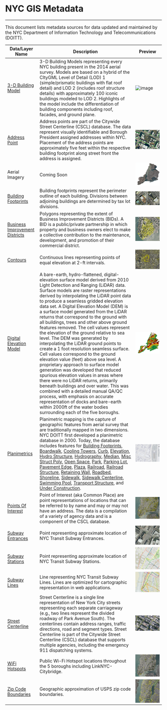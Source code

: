 # NYC GIS Metadata
-------------

This document lists metadata sources for data updated and maintained by the NYC Department of Information Technology and Telecommunications (DOITT).

| Data/Layer Name | Description | Preview |
| ---|---|---|
[3-D Building Model](https://github.com/CityOfNewYork/nyc-geo-metadata/blob/master/Metadata/Metadata_3DBuildingModel.md) | 3-D Building Models representing every NYC building present in the 2014 aerial survey. Models are based on a hybrid of the CItyGML Level of Detail (LOD) 1 (simple/prismatic buildings with flat roof detail) and LOD 2 (includes roof structure details) with approximately 100 iconic buildings modeled to LOD 2.  Highlights of the model include the differentiation of building components including roof, facades, and ground plane.  | ![image](http://www1.nyc.gov/assets/doitt/images/content/pages/3d-buildings.png)
[Address Point](https://github.com/CityOfNewYork/nyc-geo-metadata/blob/master/Metadata/Metadata_AddressPoint.md) | Address points are part of the Citywide Street Centerline (CSCL) database. The data represent visually identifiable and Borough President assigned addresses within NYC.  Placement of the address points are approximately five feet within the respective building footprint along  street front the address is assigned.  | ![image](https://github.com/CityOfNewYork/nyc-geo-metadata/blob/master/Images/AddressPoint.PNG)
Aerial Imagery | Coming Soon| ![image](https://github.com/CityOfNewYork/nyc-geo-metadata/blob/master/Images/AerialImagery.PNG)
[Building Footprints](https://github.com/CityOfNewYork/nyc-geo-metadata/blob/master/Metadata/Metadata_BuildingFootprints.md) | Building footprints represent the perimeter outline of each building. Divisions between adjoining buildings are determined by tax lot divisions.  | ![image](https://github.com/CityOfNewYork/nyc-planimetrics/blob/master/Images/FeatureViews/Build_Foot.png)
[Business Improvement Districts](https://github.com/CityOfNewYork/nyc-geo-metadata/blob/master/Metadata/Metadata_BIDs.md) | Polygons representing the extent of Business Improvement Districts (BIDs). A BID is a public/private partnership in which property and business owners elect to make a collective contribution to the maintenance, development, and promotion of their commercial district.  | ![image](https://github.com/CityOfNewYork/nyc-geo-metadata/blob/master/Images/BusinessImprovementDistricts.PNG)
[Contours](https://github.com/CityOfNewYork/nyc-geo-metadata/blob/master/Metadata/Metadata_Contours.md) | Continuous lines representing points of equal elevation  at 2-ft intervals. | ![image](https://github.com/CityOfNewYork/nyc-geo-metadata/blob/master/Images/Contours.PNG)
[Digital Elevation Model](https://github.com/CityOfNewYork/nyc-geo-metadata/blob/master/Metadata/Metadata_DigitalElevationModel.md) | A bare-earth, hydro-flattened, digital-elevation surface model derived from 2010 Light Detection and Ranging (LiDAR) data.   Surface models are raster representations derived by interpolating the LiDAR point data to produce a seamless gridded elevation data set.  A Digital Elevation Model  (DEM) is a surface model generated from the LiDAR returns that correspond to the ground with all buildings, trees and other above ground features removed.  The cell values represent the elevation of the ground relative to sea level.   The DEM was generated by interpolating the LiDAR ground points to create a 1 foot resolution seamless surface. Cell values correspond to the ground elevation value (feet) above sea level. A proprietary approach to surface model generation was developed that reduced spurious elevation values in areas where there were no LiDAR returns, primarily beneath buildings and over water. This was combined with a detailed manual QA/QC process, with emphasis on accurate representation of docks and bare-earth within 2000ft of the water bodies surrounding each of the five boroughs. | ![image](https://github.com/CityOfNewYork/nyc-geo-metadata/blob/master/Images/DEM.PNG)
[Planimetrics](https://github.com/CityOfNewYork/nyc-planimetrics/blob/master/Capture_Rules.md) | Planimetric mapping is the capture of geographic features from aerial survey that are traditionally mapped in two dimensions. NYC DOITT first developed a planimetric database in 2000. Today, the database includes features for [Building Footprints](https://github.com/CityOfNewYork/nyc-planimetrics/blob/master/Capture_Rules.md#building-footprint), [Boardwalk](https://github.com/CityOfNewYork/nyc-planimetrics/blob/master/Capture_Rules.md#boardwalk), [Cooling Towers](https://github.com/CityOfNewYork/nyc-planimetrics/blob/master/Capture_Rules.md#cooling-towers), [Curb](https://github.com/CityOfNewYork/nyc-planimetrics/blob/master/Capture_Rules.md#curb), [Elevation](https://github.com/CityOfNewYork/nyc-planimetrics/blob/master/Capture_Rules.md#elevation), [Hydro Structure](https://github.com/CityOfNewYork/nyc-planimetrics/blob/master/Capture_Rules.md#hydro-structure), [Hydrography](https://github.com/CityOfNewYork/nyc-planimetrics/blob/master/Capture_Rules.md#hydrography), [Median](https://github.com/CityOfNewYork/nyc-planimetrics/blob/master/Capture_Rules.md#median), [Misc Struct Poly](https://github.com/CityOfNewYork/nyc-planimetrics/blob/master/Capture_Rules.md#misc-struct-poly), [Open Space](https://github.com/CityOfNewYork/nyc-planimetrics/blob/master/Capture_Rules.md#open-space), [Park](https://github.com/CityOfNewYork/nyc-planimetrics/blob/master/Capture_Rules.md#park), [Parking Lot](https://github.com/CityOfNewYork/nyc-planimetrics/blob/master/Capture_Rules.md#parking-lot), [Pavement Edge](https://github.com/CityOfNewYork/nyc-planimetrics/blob/master/Capture_Rules.md#pavement-edge), [Plaza](https://github.com/CityOfNewYork/nyc-planimetrics/blob/master/Capture_Rules.md#plaza), [Railroad](https://github.com/CityOfNewYork/nyc-planimetrics/blob/master/Capture_Rules.md#railroad), [Railroad Structure](https://github.com/CityOfNewYork/nyc-planimetrics/blob/master/Capture_Rules.md#railroad-structure), [Retaining Wall](https://github.com/CityOfNewYork/nyc-planimetrics/blob/master/Capture_Rules.md#retaining-wall), [Roadbed](https://github.com/CityOfNewYork/nyc-planimetrics/blob/master/Capture_Rules.md#roadbed), [Shoreline](https://github.com/CityOfNewYork/nyc-planimetrics/blob/master/Capture_Rules.md#shoreline), [Sidewalk](https://github.com/CityOfNewYork/nyc-planimetrics/blob/master/Capture_Rules.md#sidewalk), [Sidewalk Centerline](https://github.com/CityOfNewYork/nyc-planimetrics/blob/master/Capture_Rules.md#sidewalk-centerline), [Swimming Pool](https://github.com/CityOfNewYork/nyc-planimetrics/blob/master/Capture_Rules.md#swimming-pool), [Transport Structure](https://github.com/CityOfNewYork/nyc-planimetrics/blob/master/Capture_Rules.md#transport-structure), and [Under Construction](https://github.com/CityOfNewYork/nyc-planimetrics/blob/master/Capture_Rules.md#under-construction). | ![image](https://github.com/CityOfNewYork/nyc-geo-metadata/blob/master/Images/planimetrics_2014.png)
[Points Of Interest](https://github.com/CityOfNewYork/nyc-geo-metadata/blob/master/Metadata/Metadata_PointsOfInterest.md) | Point of Interest (aka Common Place) are point representations of locations that can be referred to by name and may or may not have an address. The data is a compilation of a variety of agency data and is a component of the CSCL database. | ![image](https://github.com/CityOfNewYork/nyc-geo-metadata/blob/master/Images/PointsOfInterest.PNG)
[Subway Entrances](https://github.com/CityOfNewYork/nyc-geo-metadata/blob/master/Metadata/Metadata_SubwayEntrances.md) | Point representing approximate location of NYC Transit Subway Entrances.  | ![image](https://github.com/CityOfNewYork/nyc-geo-metadata/blob/master/Images/SubwayEntrances.PNG)
[Subway Stations](https://github.com/CityOfNewYork/nyc-geo-metadata/blob/master/Metadata/Metadata_SubwayStations.md) | Point representing approximate location of NYC Transit Subway Stations.  | ![image](https://github.com/CityOfNewYork/nyc-geo-metadata/blob/master/Images/SubwayStations.PNG)
[Subway Lines](https://github.com/CityOfNewYork/nyc-geo-metadata/blob/master/Metadata/Metadata_SubwayLines.md) | Line representing NYC Transit Subway Lines. Lines are optimized for cartographic representation in web applications.  | ![image](https://github.com/CityOfNewYork/nyc-geo-metadata/blob/master/Images/SubwayLines.PNG)
[Street Centerline](https://github.com/CityOfNewYork/nyc-geo-metadata/blob/master/Metadata/Metadata_StreetCenterline.md) | Street Centerline is a single line representation of New York City streets representing each separate carriageway (e.g., two lines represent the divided roadway of Park Avenue South). The centerlines contain address ranges, traffic directions, road and segment types. Street Centerline is part of the Citywide Street Centerline (CSCL)  database that supports multiple agencies, including the emergency 911 dispatching systems.  | ![image](https://github.com/CityOfNewYork/nyc-geo-metadata/blob/master/Images/StreetCenterline.PNG)
[WiFi Hotspots](https://github.com/CityOfNewYork/nyc-geo-metadata/blob/master/Metadata/Metadata_WiFiHotspots.md) | Public Wi-Fi Hotspot locations throughout the 5 boroughs including LinkNYC-Citybridge. | ![image](https://github.com/CityOfNewYork/nyc-geo-metadata/blob/master/Images/WiFiHotspots.PNG)
[Zip Code Boundaries](https://github.com/CityOfNewYork/nyc-geo-metadata/blob/master/Metadata/Metadata_ZipCodeBoundaries.md) | Geographic approximation of USPS zip code boundaries.  | ![image](https://github.com/CityOfNewYork/nyc-geo-metadata/blob/master/Images/ZipCodeBoundaries.PNG)

